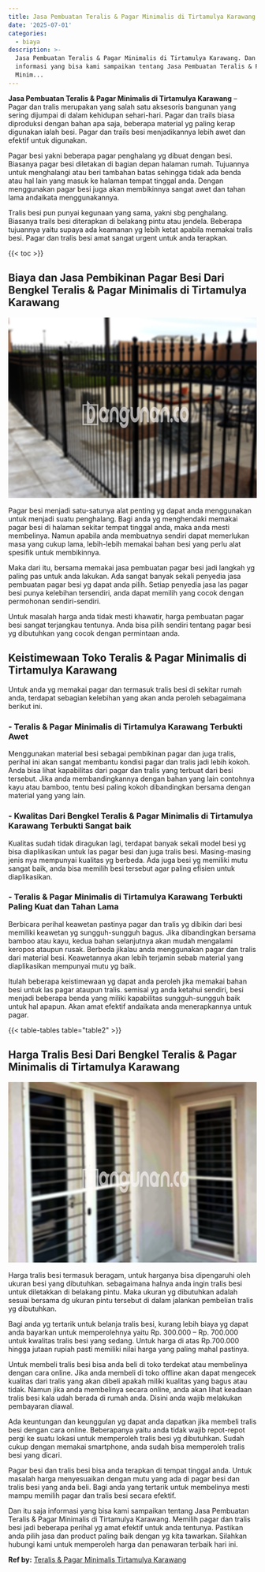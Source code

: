```yaml
---
title: Jasa Pembuatan Teralis & Pagar Minimalis di Tirtamulya Karawang
date: '2025-07-01'
categories:
  - biaya
description: >-
  Jasa Pembuatan Teralis & Pagar Minimalis di Tirtamulya Karawang. Dan itu saja
  informasi yang bisa kami sampaikan tentang Jasa Pembuatan Teralis & Pagar
  Minim...
---
```


**Jasa Pembuatan Teralis & Pagar Minimalis di Tirtamulya Karawang** – Pagar dan tralis merupakan yang salah satu aksesoris bangunan yang sering dijumpai di dalam kehidupan sehari-hari. Pagar dan trails biasa diproduksi dengan bahan apa saja, beberapa material yg paling kerap digunakan ialah besi. Pagar dan trails besi menjadikannya lebih awet dan efektif untuk digunakan.

Pagar besi yakni beberapa pagar penghalang yg dibuat dengan besi. Biasanya pagar besi diletakan di bagian depan halaman rumah. Tujuannya untuk menghalangi atau beri tambahan batas sehingga tidak ada benda atau hal lain yang masuk ke halaman tempat tinggal anda. Dengan menggunakan pagar besi juga akan membikinnya sangat awet dan tahan lama andaikata menggunakannya.

Tralis besi pun punyai kegunaan yang sama, yakni sbg penghalang. Biasanya trails besi diterapkan di belakang pintu atau jendela. Beberapa tujuannya yaitu supaya ada keamanan yg lebih ketat apabila memakai tralis besi. Pagar dan tralis besi amat sangat urgent untuk anda terapkan.

{{< toc >}}

## Biaya dan Jasa Pembikinan Pagar Besi Dari Bengkel Teralis & Pagar Minimalis di Tirtamulya Karawang

![Jasa Pembuatan Teralis & Pagar Minimalis di Tirtamulya Karawang](/images/pagar-minimalis-murah-06.png)

Pagar besi menjadi satu-satunya alat penting yg dapat anda menggunakan untuk menjadi suatu penghalang. Bagi anda yg menghendaki memakai pagar besi di halaman sekitar tempat tinggal anda, maka anda mesti membelinya. Namun apabila anda membuatnya sendiri dapat memerlukan masa yang cukup lama, lebih-lebih memakai bahan besi yang perlu alat spesifik untuk membikinnya.

Maka dari itu, bersama memakai jasa pembuatan pagar besi jadi langkah yg paling pas untuk anda lakukan. Ada sangat banyak sekali penyedia jasa pembuatan pagar besi yg dapat anda pilih. Setiap penyedia jasa las pagar besi punya kelebihan tersendiri, anda dapat memilih yang cocok dengan permohonan sendiri-sendiri.

Untuk masalah harga anda tidak mesti khawatir, harga pembuatan pagar besi sangat terjangkau tentunya. Anda bisa pilih sendiri tentang pagar besi yg dibutuhkan yang cocok dengan permintaan anda.

## Keistimewaan Toko Teralis & Pagar Minimalis di Tirtamulya Karawang

Untuk anda yg memakai pagar dan termasuk tralis besi di sekitar rumah anda, terdapat sebagian kelebihan yang akan anda peroleh sebagaimana berikut ini.

### \- Teralis & Pagar Minimalis di Tirtamulya Karawang Terbukti Awet

Menggunakan material besi sebagai pembikinan pagar dan juga tralis, perihal ini akan sangat membantu kondisi pagar dan tralis jadi lebih kokoh. Anda bisa lihat kapabilitas dari pagar dan tralis yang terbuat dari besi tersebut. Jika anda membandingkannya dengan bahan yang lain contohnya kayu atau bamboo, tentu besi paling kokoh dibandingkan bersama dengan material yang yang lain.

### \- Kwalitas Dari Bengkel Teralis & Pagar Minimalis di Tirtamulya Karawang Terbukti Sangat baik

Kualitas sudah tidak diragukan lagi, terdapat banyak sekali model besi yg bisa diaplikasikan untuk las pagar besi dan juga tralis besi. Masing-masing jenis nya mempunyai kualitas yg berbeda. Ada juga besi yg memiliki mutu sangat baik, anda bisa memilih besi tersebut agar paling efisien untuk diaplikasikan.

### \- Teralis & Pagar Minimalis di Tirtamulya Karawang Terbukti Paling Kuat dan Tahan Lama

Berbicara perihal keawetan pastinya pagar dan tralis yg dibikin dari besi memiliki keawetan yg sungguh-sungguh bagus. Jika dibandingkan bersama bamboo atau kayu, kedua bahan selanjutnya akan mudah mengalami keropos ataupun rusak. Berbeda jikalau anda menggunakan pagar dan tralis dari material besi. Keawetannya akan lebih terjamin sebab material yang diaplikasikan mempunyai mutu yg baik.

Itulah beberapa keistimewaan yg dapat anda peroleh jika memakai bahan besi untuk las pagar ataupun tralis. semisal yg anda ketahui sendiri, besi menjadi beberapa benda yang miliki kapabilitas sungguh-sungguh baik untuk hal apapun. Akan amat efektif andaikata anda menerapkannya untuk pagar.

{{< table-tables table="table2" >}}

## Harga Tralis Besi Dari Bengkel Teralis & Pagar Minimalis di Tirtamulya Karawang

![Jasa Pembuatan Teralis & Pagar Minimalis di Tirtamulya Karawang](/images/teralis-minimalis-murah-16.png)

Harga tralis besi termasuk beragam, untuk harganya bisa dipengaruhi oleh ukuran besi yang dibutuhkan. sebagaimana halnya anda ingin tralis besi untuk diletakkan di belakang pintu. Maka ukuran yg dibutuhkan adalah sesuai bersama dg ukuran pintu tersebut di dalam jalankan pembelian tralis yg dibutuhkan.

Bagi anda yg tertarik untuk belanja tralis besi, kurang lebih biaya yg dapat anda bayarkan untuk memperolehnya yaitu Rp. 300.000 – Rp. 700.000 untuk kwalitas tralis besi yang sedang. Untuk harga di atas Rp.700.000 hingga jutaan rupiah pasti memiliki nilai harga yang paling mahal pastinya.

Untuk membeli tralis besi bisa anda beli di toko terdekat atau membelinya dengan cara online. Jika anda membeli di toko offline akan dapat mengecek kualitas dari tralis yang akan dibeli apakah miliki kualitas yang bagus atau tidak. Namun jika anda membelinya secara online, anda akan lihat keadaan tralis besi kala udah berada di rumah anda. Disini anda wajib melakukan pembayaran diawal.

Ada keuntungan dan keunggulan yg dapat anda dapatkan jika membeli tralis besi dengan cara online. Beberapanya yaitu anda tidak wajib repot-repot pergi ke suatu lokasi untuk memperoleh tralis besi yg dibutuhkan. Sudah cukup dengan memakai smartphone, anda sudah bisa memperoleh tralis besi yang dicari.

Pagar besi dan tralis besi bisa anda terapkan di tempat tinggal anda. Untuk masalah harga menyesuaikan dengan mutu yang ada di pagar besi dan tralis besi yang anda beli. Bagi anda yang tertarik untuk membelinya mesti mampu memilih pagar dan tralis besi secara efektif.

Dan itu saja informasi yang bisa kami sampaikan tentang Jasa Pembuatan Teralis & Pagar Minimalis di Tirtamulya Karawang. Memilih pagar dan tralis besi jadi beberapa perihal yg amat efektif untuk anda tentunya. Pastikan anda pilih jasa dan product paling baik dengan yg kita tawarkan. Silahkan hubungi kami untuk memperoleh harga dan penawaran terbaik hari ini.

**Ref by:** [Teralis & Pagar Minimalis Tirtamulya Karawang](https://id.wikipedia.org/wiki/Teralis)
